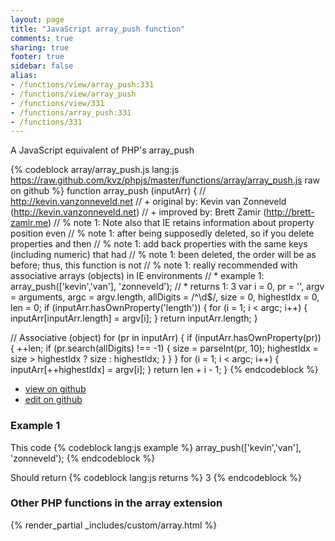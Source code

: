 ```yaml
---
layout: page
title: "JavaScript array_push function"
comments: true
sharing: true
footer: true
sidebar: false
alias:
- /functions/view/array_push:331
- /functions/view/array_push
- /functions/view/331
- /functions/array_push:331
- /functions/331
---
```

<!-- Generated by Rakefile:build -->
A JavaScript equivalent of PHP's array_push

{% codeblock array/array_push.js lang:js https://raw.github.com/kvz/phpjs/master/functions/array/array_push.js raw on github %}
function array_push (inputArr) {
  // http://kevin.vanzonneveld.net
  // +   original by: Kevin van Zonneveld (http://kevin.vanzonneveld.net)
  // +   improved by: Brett Zamir (http://brett-zamir.me)
  // %        note 1: Note also that IE retains information about property position even
  // %        note 1: after being supposedly deleted, so if you delete properties and then
  // %        note 1: add back properties with the same keys (including numeric) that had
  // %        note 1: been deleted, the order will be as before; thus, this function is not
  // %        note 1: really recommended with associative arrays (objects) in IE environments
  // *     example 1: array_push(['kevin','van'], 'zonneveld');
  // *     returns 1: 3
  var i = 0,
    pr = '',
    argv = arguments,
    argc = argv.length,
    allDigits = /^\d$/,
    size = 0,
    highestIdx = 0,
    len = 0;
  if (inputArr.hasOwnProperty('length')) {
    for (i = 1; i < argc; i++) {
      inputArr[inputArr.length] = argv[i];
    }
    return inputArr.length;
  }

  // Associative (object)
  for (pr in inputArr) {
    if (inputArr.hasOwnProperty(pr)) {
      ++len;
      if (pr.search(allDigits) !== -1) {
        size = parseInt(pr, 10);
        highestIdx = size > highestIdx ? size : highestIdx;
      }
    }
  }
  for (i = 1; i < argc; i++) {
    inputArr[++highestIdx] = argv[i];
  }
  return len + i - 1;
}
{% endcodeblock %}

 - [view on github](https://github.com/kvz/phpjs/blob/master/functions/array/array_push.js)
 - [edit on github](https://github.com/kvz/phpjs/edit/master/functions/array/array_push.js)

### Example 1
This code
{% codeblock lang:js example %}
array_push(['kevin','van'], 'zonneveld');
{% endcodeblock %}

Should return
{% codeblock lang:js returns %}
3
{% endcodeblock %}


### Other PHP functions in the array extension
{% render_partial _includes/custom/array.html %}
